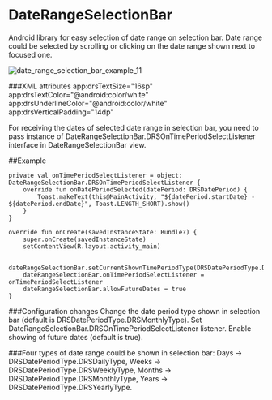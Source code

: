 # DateRangeSelectionBar
Android library for easy selection of date range on selection bar. Date range could be selected by scrolling or clicking on the date range shown next to focused one.

![date_range_selection_bar_example_11](https://user-images.githubusercontent.com/17555202/83332287-9b286300-a29a-11ea-9aea-24a3355858ca.gif)

###XML attributes
  app:drsTextSize="16sp" <!-- set text size in selection bar -->
  app:drsTextColor="@android:color/white" <!-- set text color in selection bar -->
  app:drsUnderlineColor="@android:color/white" <!-- set color of selected date range undreline view inside selection bar -->
  app:drsVerticalPadding="14dp" <!-- set vertical padding in selection bar -->

For receiving the dates of selected date range in selection bar, you need to pass instance of  DateRangeSelectionBar.DRSOnTimePeriodSelectListener interface in DateRangeSelectionBar view.

##Example

    private val onTimePeriodSelectListener = object: DateRangeSelectionBar.DRSOnTimePeriodSelectListener {
        override fun onDatePeriodSelected(datePeriod: DRSDatePeriod) {
            Toast.makeText(this@MainActivity, "${datePeriod.startDate} - ${datePeriod.endDate}", Toast.LENGTH_SHORT).show()
        }
    }
    
    override fun onCreate(savedInstanceState: Bundle?) {
        super.onCreate(savedInstanceState)
        setContentView(R.layout.activity_main)

        dateRangeSelectionBar.setCurrentShownTimePeriodType(DRSDatePeriodType.DRSMonthlyType)
        dateRangeSelectionBar.onTimePeriodSelectListener = onTimePeriodSelectListener
        dateRangeSelectionBar.allowFutureDates = true
    }

###Configuration changes
Change the date period type shown in selection bar (default is DRSDatePeriodType.DRSMonthlyType).
Set DateRangeSelectionBar.DRSOnTimePeriodSelectListener listener.
Enable showing of future dates (default is true).

###Four types of date range could be shown in selection bar:
  Days -> DRSDatePeriodType.DRSDailyType,
  Weeks -> DRSDatePeriodType.DRSWeeklyType,
  Months -> DRSDatePeriodType.DRSMonthlyType,
  Years -> DRSDatePeriodType.DRSYearlyType.
